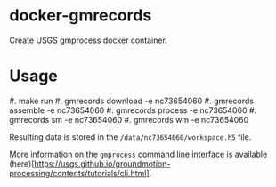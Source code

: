 # docker-gmrecords

Create USGS gmprocess docker container.


# Usage

 #. make run
 #. gmrecords download -e nc73654060
 #. gmrecords assemble -e nc73654060
 #. gmrecords process -e nc73654060
 #. gmrecords sm -e nc73654060
 #. gmrecords wm -e nc73654060

Resulting data is stored in the `/data/nc73654060/workspace.h5` file.

More information on the `gmprocess` command line interface is available (here)[https://usgs.github.io/groundmotion-processing/contents/tutorials/cli.html].
